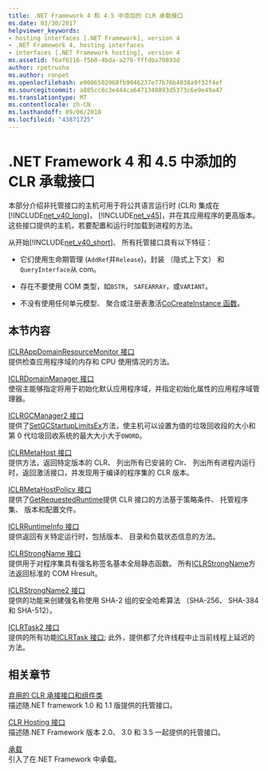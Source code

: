 ```yaml
---
title: .NET Framework 4 和 4.5 中添加的 CLR 承载接口
ms.date: 03/30/2017
helpviewer_keywords:
- hosting interfaces [.NET Framework], version 4
- .NET Framework 4, hosting interfaces
- interfaces [.NET Framework hosting], version 4
ms.assetid: f6af6116-f5b0-4bda-a276-fffdba70893d
author: rpetrusha
ms.author: ronpet
ms.openlocfilehash: e9086502968fb9046237e77b76b4038a9f32f4ef
ms.sourcegitcommit: a885cc8c3e444ca6471348893d5373c6e9e49a47
ms.translationtype: MT
ms.contentlocale: zh-CN
ms.lasthandoff: 09/06/2018
ms.locfileid: "43871725"
---
```

# <a name="clr-hosting-interfaces-added-in-the-net-framework-4-and-45"></a>.NET Framework 4 和 4.5 中添加的 CLR 承载接口
本部分介绍非托管接口的主机可用于将公共语言运行时 (CLR) 集成在[!INCLUDE[net_v40_long](../../../../includes/net-v40-long-md.md)]， [!INCLUDE[net_v45](../../../../includes/net-v45-md.md)]，并在其应用程序的更高版本。 这些接口提供的主机，若要配置和运行时加载到进程的方法。  
  
 从开始[!INCLUDE[net_v40_short](../../../../includes/net-v40-short-md.md)]、 所有托管接口具有以下特征：  
  
-   它们使用生命期管理 (`AddRef`并`Release`)，封装 （隐式上下文） 和`QueryInterface`从 com。  
  
-   存在不要使用 COM 类型，如`BSTR`， `SAFEARRAY`，或`VARIANT`。  
  
-   不没有使用任何单元模型、 聚合或注册表激活[CoCreateInstance 函数](https://go.microsoft.com/fwlink/?LinkId=142894)。  
  
## <a name="in-this-section"></a>本节内容  
 [ICLRAppDomainResourceMonitor 接口](../../../../docs/framework/unmanaged-api/hosting/iclrappdomainresourcemonitor-interface.md)  
 提供检查应用程序域的内存和 CPU 使用情况的方法。  
  
 [ICLRDomainManager 接口](../../../../docs/framework/unmanaged-api/hosting/iclrdomainmanager-interface.md)  
 使宿主能够指定将用于初始化默认应用程序域，并指定初始化属性的应用程序域管理器。  
  
 [ICLRGCManager2 接口](../../../../docs/framework/unmanaged-api/hosting/iclrgcmanager2-interface.md)  
 提供了[SetGCStartupLimitsEx](../../../../docs/framework/unmanaged-api/hosting/iclrgcmanager2-setgcstartuplimitsex-method.md)方法，使主机可以设置为值的垃圾回收段的大小和第 0 代垃圾回收系统的最大大小大于`DWORD`。  
  
 [ICLRMetaHost 接口](../../../../docs/framework/unmanaged-api/hosting/iclrmetahost-interface.md)  
 提供方法，返回特定版本的 CLR、 列出所有已安装的 Clr、 列出所有进程内运行时，返回激活接口，并发现用于编译的程序集的 CLR 版本。  
  
 [ICLRMetaHostPolicy 接口](../../../../docs/framework/unmanaged-api/hosting/iclrmetahostpolicy-interface.md)  
 提供了[GetRequestedRuntime](../../../../docs/framework/unmanaged-api/hosting/iclrmetahostpolicy-getrequestedruntime-method.md)提供 CLR 接口的方法基于策略条件、 托管程序集、 版本和配置文件。  
  
 [ICLRRuntimeInfo 接口](../../../../docs/framework/unmanaged-api/hosting/iclrruntimeinfo-interface.md)  
 提供返回有关特定运行时，包括版本、 目录和负载状态信息的方法。  
  
 [ICLRStrongName 接口](../../../../docs/framework/unmanaged-api/hosting/iclrstrongname-interface.md)  
 提供用于对程序集具有强名称签名基本全局静态函数。 所有[ICLRStrongName](../../../../docs/framework/unmanaged-api/hosting/iclrstrongname-interface.md)方法返回标准的 COM Hresult。  
  
 [ICLRStrongName2 接口](../../../../docs/framework/unmanaged-api/hosting/iclrstrongname2-interface.md)  
 提供的功能来创建强名称使用 SHA-2 组的安全哈希算法 （SHA-256、 SHA-384 和 SHA-512）。  
  
 [ICLRTask2 接口](../../../../docs/framework/unmanaged-api/hosting/iclrtask2-interface.md)  
 提供的所有功能[ICLRTask 接口](../../../../docs/framework/unmanaged-api/hosting/iclrtask-interface.md); 此外，提供都了允许线程中止当前线程上延迟的方法。  
  
## <a name="related-sections"></a>相关章节  
 [弃用的 CLR 承接接口和组件类](../../../../docs/framework/unmanaged-api/hosting/deprecated-clr-hosting-interfaces-and-coclasses.md)  
 描述随.NET framework 1.0 和 1.1 版提供的托管接口。  
  
 [CLR Hosting 接口](../../../../docs/framework/unmanaged-api/hosting/clr-hosting-interfaces.md)  
 描述随.NET Framework 版本 2.0、 3.0 和 3.5 一起提供的托管接口。  
  
 [承载](../../../../docs/framework/unmanaged-api/hosting/index.md)  
 引入了在.NET Framework 中承载。
